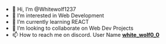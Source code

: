 - 👋 Hi, I’m @Whitewolf1237
- 👀 I’m interested in Web Development
- 🌱 I’m currently learning REACT
- 💞️ I’m looking to collaborate on Web Dev Projects
- 📫 How to reach me on discord. User Name <u>**white_wolf0_0**</u>



